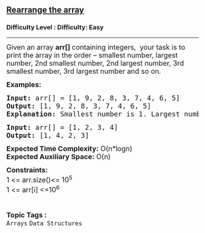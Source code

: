 <h2><a href="https://www.geeksforgeeks.org/problems/rearrange-the-array5802/1?page=2&category=Arrays,Strings&difficulty=Basic&status=unsolved&sortBy=submissions">Rearrange the array</a></h2><h3>Difficulty Level : Difficulty: Easy</h3><hr><div class="problems_problem_content__Xm_eO"><p><span style="font-size: 18px;">Given an array <strong>arr[] </strong>containing integers,&nbsp; your task is to print the array in the order – smallest number, largest number, 2nd smallest number, 2nd largest number, 3rd smallest number, 3rd largest number and so on.</span></p>
<p><span style="font-size: 18px;"><strong>Examples:</strong></span></p>
<pre><span style="font-size: 18px;"><strong>Input: </strong>arr[] = [1, 9, 2, 8, 3, 7, 4, 6, 5]
<strong>Output: </strong>[1, 9, 2, 8, 3, 7, 4, 6, 5]
<strong>Explanation: </strong>Smallest number is 1. Largest number is 9. 2nd smallest number is 2. Then 2nd largest number is 8. And so on.
</span></pre>
<pre><span style="font-size: 18px;"><strong>Input: </strong>arr[] = [1, 2, 3, 4]
<strong>Output: </strong>[1, 4, 2, 3]
</span></pre>
<p><span style="font-size: 18px;"><strong>Expected Time Complexity:</strong>&nbsp;O(n*logn)<br><strong>Expected Auxiliary Space:</strong>&nbsp;O(n)</span></p>
<p><span style="font-size: 18px;"><strong>Constraints:&nbsp;</strong><br>1 &lt;= arr.size()&lt;= 10<sup>5</sup><br>1 &lt;= arr[i] &lt;=10<sup>6</sup></span></p></div><br><p><span style=font-size:18px><strong>Topic Tags : </strong><br><code>Arrays</code>&nbsp;<code>Data Structures</code>&nbsp;